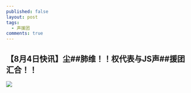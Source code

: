 ```yaml
---
published: false
layout: post
tags:
  - 声援团
comments: true
---
```

## 【8月4日快讯】尘##肺维！！权代表与JS声##援团汇合！！

![](http://wx3.sinaimg.cn/mw690/0060lm7Tly1ftykvnnl40j30u01f1gz7.jpg)
